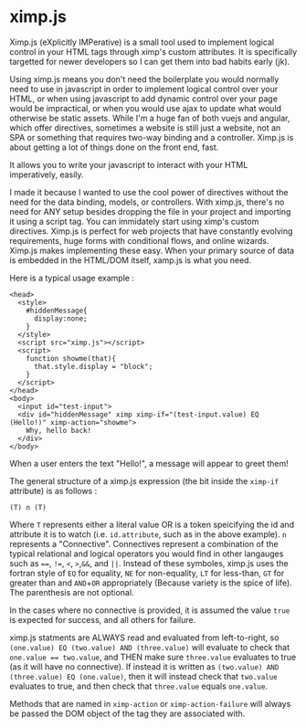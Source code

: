 # ximp.js
Ximp.js (eXplicitly IMPerative) is a small tool used to implement logical control in your HTML tags through ximp's custom attributes. It is specifically targetted for newer developers so I can get them into bad habits early (jk).

Using ximp.js means you don't need the boilerplate you would normally need to use in javascript in order to implement logical control over your HTML, or when using javascript to add dynamic control over your page would be impractical, or when you would use ajax to update what would otherwise be static assets. While I'm a huge fan of both vuejs and angular, which offer directives, sometimes a website is still just a website, not an SPA or something that requires two-way binding and a controller. Ximp.js is about getting a lot of things done on the front end, fast.

It allows you to write your javascript to interact with your HTML imperatively, easily.

I made it because I wanted to use the cool power of directives without the need for the data binding, models, or controllers. With ximp.js, there's no need for ANY setup besides dropping the file in your project and importing it using a script tag. You can immidately start using ximp's custom directives. Ximp.js is perfect for web projects that have constantly evolving requirements, huge forms with conditional flows, and online wizards. Ximp.js makes implementing these easy. When your primary source of data is embedded in the HTML/DOM itself, xamp.js is what you need.

Here is a typical usage example :

```
<head>
  <style>
    #hiddenMessage{
      display:none;
    }
  </style>
  <script src="ximp.js"></script>
  <script>
    function showme(that){
      that.style.display = "block";
    }
  </script>
</head>
<body>
  <input id="test-input">
  <div id="hiddenMessage" ximp ximp-if="(test-input.value) EQ (Hello!)" ximp-action="showme">
    Why, hello back!
  </div>
</body>
```

When a user enters the text "Hello!", a message will appear to greet them!

The general structure of a ximp.js expression (the bit inside the `ximp-if` attribute) is as follows : 

`(T) n (T)`

Where `T` represents either a literal value OR is a token speicifying the id and attribute it is to watch (i.e. `id.attribute`, such as in the above example). `n` represents a "Connective". Connectives represent a combination of the typical relational and logical operators you would find in other langauges such as `==`, `!=`, `<`, `>`,`&&`, and `||`. Instead of these symboles, ximp.js uses the fortran style of `EQ` for equality, `NE` for non-equality, `LT` for less-than, `GT` for greater than and `AND`+`OR` appropriately (Because variety is the spice of life). The parenthesis are not optional.

In the cases where no connective is provided, it is assumed the value `true` is expected for success, and all others for failure.

ximp.js statments are ALWAYS read and evaluated from left-to-right, so `(one.value) EQ (two.value) AND (three.value)` will evaluate to check that `one.value == two.value`, and THEN make sure `three.value` evaluates to true (as it will have no connective). If instead it is written as `(two.value) AND (three.value) EQ (one.value)`, then it will instead check that `two.value` evaluates to true, and then check that `three.value` equals `one.value`.

Methods that are named in `ximp-action` or `ximp-action-failure` will always be passed the DOM object of the tag they are associated with.
